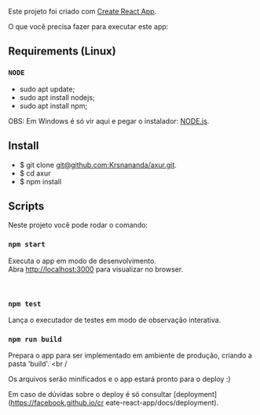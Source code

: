 Este projeto foi criado com [Create React App](https://github.com/facebook/create-react-app). <br />
 
 O que você precisa fazer para executar este app:
 
 ## Requirements (Linux)
 
 ### `NODE`
 
 * sudo apt update;
 * sudo apt install nodejs;
 * sudo apt install npm;
 
 OBS: Em Windows é só vir aqui e pegar o instalador: [NODE.js](http://nodejs.org/).
 
 ## Install
 
 - $ git clone [git@github.com:Krsnananda/axur.git](git@github.com:Krsnananda/axur.git).
 - $ cd axur
 - $ npm install 
 
 ## Scripts
 
 Neste projeto você pode rodar o comando:
 
 ### `npm start`
 
 Executa o app em modo de desenvolvimento. <br />
 Abra [http://localhost:3000](http://localhost:3000) para visualizar no browser.
 
 <br />
 
 ### `npm test`
 
 Lança o executador de testes em modo de observação interativa. <br />
 
 ### `npm run build`
 
 Prepara o app para ser implementado em ambiente de produção, criando a pasta 'build'. <br /
 >
 
 Os arquivos serão minificados e o app estará pronto para o deploy :)
 
 Em caso de dúvidas sobre o deploy é só consultar [deployment](https://facebook.github.io/cr
 eate-react-app/docs/deployment).
